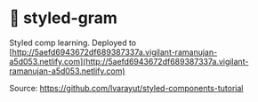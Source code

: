# 💅 styled-gram

Styled comp learning. Deployed to [http://5aefd6943672df689387337a.vigilant-ramanujan-a5d053.netlify.com](http://5aefd6943672df689387337a.vigilant-ramanujan-a5d053.netlify.com)

Source: https://github.com/lvarayut/styled-components-tutorial
